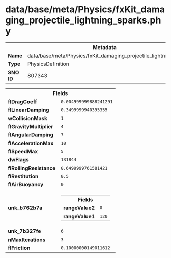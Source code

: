 <h1>data/base/meta/Physics/fxKit_damaging_projectile_lightning_sparks.phy</h1><table><tr><th colspan="100%">Metadata</th></tr><tr><td><b>Name</b></td><td>data/base/meta/Physics/fxKit_damaging_projectile_lightning_sparks.phy</td></tr><tr><td><b>Type</b></td><td>PhysicsDefinition</td></tr><tr><td><b>SNO ID</b></td><td>807343</td></tr></table>

<table><tr><th colspan="100%">Fields</th></tr><tr><td><b>flDragCoeff</b></td><td><code>0.004999999888241291</code></td></tr><tr><td><b>flLinearDamping</b></td><td><code>0.3499999940395355</code></td></tr><tr><td><b>wCollisionMask</b></td><td><code>1</code></td></tr><tr><td><b>flGravityMultiplier</b></td><td><code>4</code></td></tr><tr><td><b>flAngularDamping</b></td><td><code>7</code></td></tr><tr><td><b>flAccelerationMax</b></td><td><code>10</code></td></tr><tr><td><b>flSpeedMax</b></td><td><code>5</code></td></tr><tr><td><b>dwFlags</b></td><td><code>131844</code></td></tr><tr><td><b>flRollingResistance</b></td><td><code>0.6499999761581421</code></td></tr><tr><td><b>flRestitution</b></td><td><code>0.5</code></td></tr><tr><td><b>flAirBuoyancy</b></td><td><code>0</code></td></tr><tr><td><b>unk_b762b7a</b></td><td><table><tr><th colspan="100%">Fields</th></tr><tr><td><b>rangeValue2</b></td><td><code>0</code></td></tr><tr><td><b>rangeValue1</b></td><td><code>120</code></td></tr></table>

</td></tr><tr><td><b>unk_7b327fe</b></td><td><code>6</code></td></tr><tr><td><b>nMaxIterations</b></td><td><code>3</code></td></tr><tr><td><b>flFriction</b></td><td><code>0.10000000149011612</code></td></tr></table>

